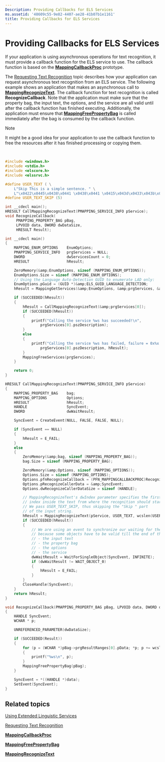 ```yaml
---
Description: Providing Callbacks for ELS Services
ms.assetid: '48609c55-9e82-4407-ae28-41b07b1e1161'
title: Providing Callbacks for ELS Services
---
```


# Providing Callbacks for ELS Services

If your application is using asynchronous operations for text recognition, it must provide a callback function for the ELS service to use. The callback function is based on the [**MappingCallbackProc**](mappingcallbackproc.md) prototype.

The [Requesting Text Recognition](requesting-text-recognition.md) topic describes how your application can request asynchronous text recognition from an ELS service. The following example shows an application that makes an asynchronous call to [**MappingRecognizeText**](mappingrecognizetext.md). The callback function for text recognition is called **RecognizeCallback**. Note that the application must make sure that the property bag, the input text, the options, and the service are all valid until after the callback function has finished executing. Additionally, the application must ensure that [**MappingFreePropertyBag**](mappingfreepropertybag.md) is called immediately after the bag is consumed by the callback function.

> [!Note]  
> It might be a good idea for your application to use the callback function to free the resources after it has finished processing or copying them.

 


```C++
#include <windows.h>
#include <stdio.h>
#include <elscore.h>
#include <elssrvc.h>

#define USER_TEXT ( \
    L"Skip This is a simple sentence. " \
    L"\x0422\x0445\x0438\x0441 \x0438\x0441 \x0415\x043d\x0433\x043b\x0438\x0441\x0445.")
#define USER_TEXT_SKIP (5)

int __cdecl main();
HRESULT CallMappingRecognizeText(PMAPPING_SERVICE_INFO pService);
void RecognizeCallback(
     PMAPPING_PROPERTY_BAG pBag, 
     LPVOID data, DWORD dwDataSize, 
     HRESULT Result); 

int __cdecl main()
{
    MAPPING_ENUM_OPTIONS    EnumOptions;
    PMAPPING_SERVICE_INFO   prgServices = NULL;
    DWORD                   dwServicesCount = 0;
    HRESULT                 hResult;

    ZeroMemory(&amp;EnumOptions, sizeof (MAPPING_ENUM_OPTIONS));
    EnumOptions.Size = sizeof (MAPPING_ENUM_OPTIONS);
    // Using the Language Auto-Detection GUID to enumerate LAD only:
    EnumOptions.pGuid = (GUID *)&amp;ELS_GUID_LANGUAGE_DETECTION;
    hResult = MappingGetServices(&amp;EnumOptions, &amp;prgServices, &amp;dwServicesCount);

    if (SUCCEEDED(hResult))
    {
        hResult = CallMappingRecognizeText(&amp;prgServices[0]);
        if (SUCCEEDED(hResult))
        {
            printf("Calling the service %ws has succeeded!\n",
                prgServices[0].pszDescription);
        }
        else
        {
            printf("Calling the service %ws has failed, failure = 0x%x!\n",
                prgServices[0].pszDescription, hResult);
        }
        MappingFreeServices(prgServices);
    }

    return 0;
}

HRESULT CallMappingRecognizeText(PMAPPING_SERVICE_INFO pService)
{
    MAPPING_PROPERTY_BAG    bag;
    MAPPING_OPTIONS         Options;
    HRESULT                 hResult;
    HANDLE                  SyncEvent;
    DWORD                   dwWaitResult;

    SyncEvent = CreateEvent(NULL, FALSE, FALSE, NULL);

    if (SyncEvent == NULL)
    {
        hResult = E_FAIL;
    }
    else
    {
        ZeroMemory(&amp;bag, sizeof (MAPPING_PROPERTY_BAG));
        bag.Size = sizeof (MAPPING_PROPERTY_BAG);

        ZeroMemory(&amp;Options, sizeof (MAPPING_OPTIONS));
        Options.Size = sizeof (MAPPING_OPTIONS);
        Options.pfnRecognizeCallback = (PFN_MAPPINGCALLBACKPROC)RecognizeCallback;
        Options.pRecognizeCallerData = &amp;SyncEvent;
        Options.dwRecognizeCallerDataSize = sizeof (HANDLE);

        // MappingRecognizeText's dwIndex parameter specifies the first
        // index inside the text from where the recognition should start.
        // We pass USER_TEXT_SKIP, thus skipping the "Skip " part
        // of the input string.
        hResult = MappingRecognizeText(pService, USER_TEXT, wcslen(USER_TEXT), USER_TEXT_SKIP, &amp;Options, &amp;bag);
        if (SUCCEEDED(hResult))
        {
            // We are using an event to synchronize our waiting for the call to end,
            // because some objects have to be valid till the end of the callback call:
            // - the input text
            // - the property bag
            // - the options
            // - the service
            dwWaitResult = WaitForSingleObject(SyncEvent, INFINITE);
            if (dwWaitResult != WAIT_OBJECT_0)
            {
                hResult = E_FAIL;
            }
        }
        CloseHandle(SyncEvent);
    }
    return hResult;
}

void RecognizeCallback(PMAPPING_PROPERTY_BAG pBag, LPVOID data, DWORD dwDataSize, HRESULT Result)
{
    HANDLE SyncEvent;
    WCHAR * p;

    UNREFERENCED_PARAMETER(dwDataSize);

    if (SUCCEEDED(Result))
    {
        for (p = (WCHAR *)pBag->prgResultRanges[0].pData; *p; p += wcslen(p) + 1)
        {
            printf("%ws\n", p);
        }
        MappingFreePropertyBag(pBag);
    }

    SyncEvent = *((HANDLE *)data);
    SetEvent(SyncEvent);
} 
```



## Related topics

<dl> <dt>

[Using Extended Linguistic Services](using-extended-linguistic-services.md)
</dt> <dt>

[Requesting Text Recognition](requesting-text-recognition.md)
</dt> <dt>

[**MappingCallbackProc**](mappingcallbackproc.md)
</dt> <dt>

[**MappingFreePropertyBag**](mappingfreepropertybag.md)
</dt> <dt>

[**MappingRecognizeText**](mappingrecognizetext.md)
</dt> </dl>

 

 



